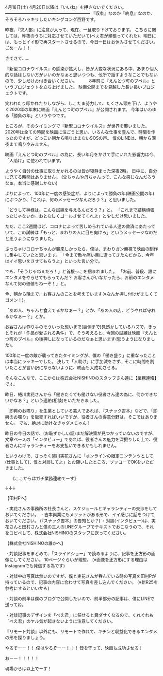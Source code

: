 4月18日(土) 4月20日以降は『いいね』を押さないでください。
━━━━━━━━━━━━━━━━━━━━
『収束』なのか『終息』なのか、そろそろハッキリしたいキングコング西野です。

昨夜、『求人部』に注意が入って、現在、一旦取り下げております。
こちらに関しては、昨夜のうちに対応させていただいて(べぇ君が頑張ってくれた)、明日には、もっとイイ形で再スタートさせるので、今日一日はお休みさせてください。
ごめーん！！

さてさて……

『新型コロナウイルス』の感染が拡大し、皆が大変な状況にある中、あまり個人的な話はしない方がいいのかなぁと思いつつも、他所で話すようなことでもないので、少しだけお付き合いください。
　
　
8年前に『えんとつ町のプペル』というプロジェクトを立ち上げました。
映画公開までを見越した長い長いプロジェクトです。

笑われたり叩かれたりしながら、しこたま努力して、たくさん頭を下げ、ようやく2020年の年末に映画『えんとつ町のプペル』が公開されます。
今年はいわゆる「勝負の年」というやつです。

ところが、そのタイミングで『新型コロナウイルス』が世界を襲いました。
2020年は全ての時間を映画に注ごうと思い、いろんな仕事を畳んで、時間を作ったのですが、どっこい朝から鳴り止まないSOSの声。
僕のLINEは、朝から深夜まで鳴りやみません。

映画『えんとつ町のプペル』の為に、長い年月をかけて手にいれた影響力は今、「人助け」に使われています。

ようやく自分の仕事に取りかかれるのは皆が寝静まった深夜2時。
日中に、自分に充てる時間はありません。
(父ちゃんや母ちゃんって、こんな感じなんだろうなぁ。本当に感謝しかない)

よりによって、100年に一度の感染症が、よりによって勝負の年(映画公開の年)にぶつかり、「これは、何のメッセージなんだろう？」と思いました。

「どうして神様は、こんな試練を与えるんだろう？」と。
「これまで結構頑張ったじゃないか。おとなしくゴールさせてくれよ」と少しだけ思いました。

ただ、ここ2週間ほど、コロナによって苦しめられている人達の救済にあたっていて、この試練は「もっと、まわりの人に目を向けろ」というメッセージなのだと思うようになりました。

ぶっちゃけコロナちゃんが襲来しかったら、僕は、まわりガン無視で映画の制作に集中していたと思います。
「今まで散々痛い目に遭ってきたんだから、今年はイイ思いをさせてもらうよ」といった言い分で。

でも、「そうじゃねぇだろ！」と首根っこを掴まれました。
「お前、普段、誰にエンタメをやらせてもらってんだ？ お客さんがいなかったら、お前のエンタメなんて何の価値もねーぞ！」と。

今、朝から晩まで、お客さんのことを考えています(※なんか押し付けがましくてゴメン！)。

「あの人、ちゃんと食えてるかなぁー？」とか、「あの人の店、どうやれば守れるかなぁー？」とか。

お客さんは作り手のそういった想いまで(裏側まで)見透かしているハズで、きっとそれが「作品が愛される条件」で、そう考えると、今回の試練は映画『えんとつ町のプペル』の後押しになっているのだなぁと思います(思うようになりました)。

100年に一度の敵が襲ってきたタイミングが、僕の「働き盛り」に重なったことは本当にラッキーでした。
決して「人助け」に手加減をさず、そこに時間を割いたことが言い訳にならないように、映画も大成功させる。

そんなこんなで、ここからは株式会社NISHINOのスタッフさん達に【業務連絡】です。

昨日、蜷川実花さんから「働きたくても働けない役者さん達の為に、何かできないかなぁ？」という連絡(相談)をいただきました。

「即興のお喋り」を生業としている芸人であれば、『スナック吉本』などで、「即興のお喋り」を販売すればいいですが、役者さんの得意分野は、そこではありません。
でも、絶対に助けなきゃダメじゃん！

昨日の今日の話で、(お恥ずかしい話)まだ解決策が見つかっていないのですが、文章ベースの「インタビュー」であれば、役者さんの魅力を深掘りした上で、役者さんにギャランティーをお支払いできるかもしれません。

というわけで、さっそく蜷川実花さんに「オンラインの限定コンテンツとして(仕事として)、僕と対談してよ」とお願いしたところ、ソッコーでOKをいただきました。
　

　
《ここからはガチ業務連絡でーす》

↓↓↓

【田村Pへ】

・実花さんの事務所の社長さんと、スケジュールとギャランティーの交渉をしておいてください。
・吉本興業にもメリットがある形で、イイ感じに話をつけておいてください。
(『スナック吉本』の告知とか？)
・対談(インタビュー)は、実花さんと田村さんと僕の三人のLINEグループでテキストでおこなうので、それをコピペして、株式会社NISHINOのスタッフに送ってください。

【株式会社NISHINOの誰かへ】

・対談記事をまとめて、「スライドショー」で読めるように、記事を正方形の画像にしてください。
10ページぐらいが理想。
(※画像を正方形にする理由はInstagramでも発信する為です)

・対談中の写真は無いのですが、僕と実花さんが呑んでいる時の写真を田村Pが持っているので、記事の内容に合わせて写真を差し込んでください。
(※新R25を参考にするといいかも)

・対談の前半は僕のブログで公開したいので、前半部分の記事は、僕にLINEで送ってね。

・対談記事のデザインを「べえ君」に任せると糞ダサくなるので、くれぐれも「べえ君」のヤル気が起きないように注意してください。

『リモート対談』以外にも、リモートで作れて、キチンと収益化できるエンタメの形を探りましょう。

やるぞーー！！
僕はやるぞーー！！！
皆を守って、映画も成功させる！

おーー！！！！！

現場からは以上でーす！


